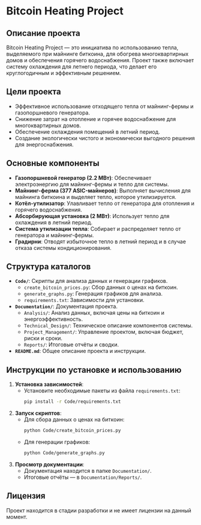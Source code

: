 # Bitcoin Heating Project

## Описание проекта
Bitcoin Heating Project — это инициатива по использованию тепла, выделяемого при майнинге биткоина, для обогрева многоквартирных домов и обеспечения горячего водоснабжения. Проект также включает систему охлаждения для летнего периода, что делает его круглогодичным и эффективным решением.

## Цели проекта
- Эффективное использование отходящего тепла от майнинг-фермы и газопоршневого генератора.  
- Снижение затрат на отопление и горячее водоснабжение для многоквартирных домов.  
- Обеспечение охлаждения помещений в летний период.  
- Создание экологически чистого и экономически выгодного решения для энергоснабжения.

## Основные компоненты
- **Газопоршневой генератор (2.2 МВт)**: Обеспечивает электроэнергию для майнинг-фермы и тепло для системы.  
- **Майнинг-ферма (377 ASIC-майнеров)**: Выполняет вычисления для майнинга биткоина и выделяет тепло, которое утилизируется.  
- **Котёл-утилизатор**: Улавливает тепло от генератора для отопления и горячего водоснабжения.  
- **Абсорбирующая установка (2 МВт)**: Использует тепло для охлаждения в летний период.  
- **Система утилизации тепла**: Собирает и распределяет тепло от генератора и майнинг-фермы.  
- **Градирни**: Отводят избыточное тепло в летний период и в случае отказа системы кондиционирования.

## Структура каталогов
- **`Code/`**: Скрипты для анализа данных и генерации графиков.  
  - `create_bitcoin_prices.py`: Сбор данных о ценах на биткоин.  
  - `generate_graphs.py`: Генерация графиков для анализа.  
  - `requirements.txt`: Зависимости для установки.  
- **`Documentation/`**: Документация проекта.  
  - `Analysis/`: Анализ данных, включая цены на биткоин и энергоэффективность.  
  - `Technical_Design/`: Техническое описание компонентов системы.  
  - `Project_Management/`: Управление проектом, включая бюджет, риски и сроки.  
  - `Reports/`: Итоговые отчёты и сводки. 
- **`README.md`**: Общее описание проекта и инструкции.

## Инструкции по установке и использованию
1. **Установка зависимостей**:  
   - Установите необходимые пакеты из файла `requirements.txt`:  
     ```bash
     pip install -r Code/requirements.txt
     ```  
2. **Запуск скриптов**:  
   - Для сбора данных о ценах на биткоин:  
     ```bash
     python Code/create_bitcoin_prices.py
     ```  
   - Для генерации графиков:  
     ```bash
     python Code/generate_graphs.py
     ```  
3. **Просмотр документации**:  
   - Документация находится в папке `Documentation/`.  
   - Итоговые отчёты — в `Documentation/Reports/`.

## Лицензия
Проект находится в стадии разработки и не имеет лицензии на данный момент.